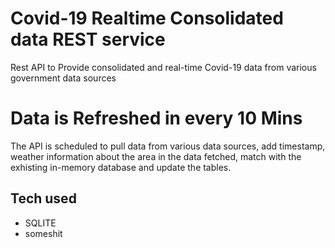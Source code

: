 # Covid-19 Realtime Consolidated data REST service
Rest API to Provide consolidated and real-time Covid-19 data from various government data sources

# Data is Refreshed in every 10 Mins
The API is scheduled to pull data from various data sources, add timestamp, weather information about the area in the data fetched, match with the exhisting in-memory database and update the tables.

## Tech used
- SQLITE
- someshit
